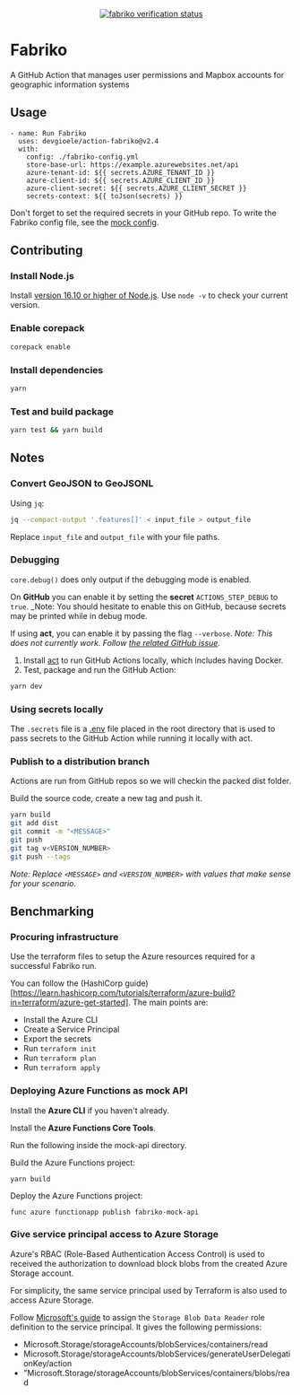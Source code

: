 <p align="center">
  <a href="https://github.com/devgioele/fabriko/actions/workflows/verification.yml"><img alt="fabriko verification status" src="https://github.com/devgioele/modern-typescript-action/workflows/Verification/badge.svg"></a>
</p>

# Fabriko

A GitHub Action that manages user permissions and Mapbox accounts for geographic information systems

## Usage

```
- name: Run Fabriko
  uses: devgioele/action-fabriko@v2.4
  with:
    config: ./fabriko-config.yml
    store-base-url: https://example.azurewebsites.net/api
    azure-tenant-id: ${{ secrets.AZURE_TENANT_ID }}
    azure-client-id: ${{ secrets.AZURE_CLIENT_ID }}
    azure-client-secret: ${{ secrets.AZURE_CLIENT_SECRET }}
    secrets-context: ${{ toJson(secrets) }}
```

Don't forget to set the required secrets in your GitHub repo. To write the Fabriko config file, see  the [mock config](https://github.com/devgioele/fabriko/blob/main/__tests__/mock-config.yml).

## Contributing

### Install Node.js

Install [version 16.10 or higher of Node.js](https://nodejs.org/en/download/). Use `node -v` to check your current version.

### Enable corepack

```sh
corepack enable
```

### Install dependencies

```sh
yarn
```

### Test and build package

```sh
yarn test && yarn build
```

## Notes

### Convert GeoJSON to GeoJSONL

Using `jq`:

```sh
jq --compact-output '.features[]' < input_file > output_file
```

Replace `input_file` and `output_file` with your file paths.

### Debugging

`core.debug()` does only output if the debugging mode is enabled.

On **GitHub** you can enable it by setting the **secret** `ACTIONS_STEP_DEBUG` to `true`.
\_Note: You should hesitate to enable this on GitHub, because secrets may be printed while in debug mode.

If using **act**, you can enable it by passing the flag `--verbose`.
_Note: This does not currently work. Follow [the related GitHub issue](https://github.com/nektos/act/issues/1006)._

1. Install [act](https://github.com/nektos/act) to run GitHub Actions locally, which includes having Docker.
2. Test, package and run the GitHub Action:

```sh
yarn dev
```

### Using secrets locally

The `.secrets` file is a [.env](https://www.dotenv.org/env) file placed in the root directory that is used to pass secrets to the GitHub Action while running it locally with act.

### Publish to a distribution branch

Actions are run from GitHub repos so we will checkin the packed dist folder.

Build the source code, create a new tag and push it.

```sh
yarn build
git add dist
git commit -m "<MESSAGE>"
git push
git tag v<VERSION_NUMBER>
git push --tags
```

_Note: Replace `<MESSAGE>` and `<VERSION_NUMBER>` with values that make sense for your scenario._


## Benchmarking

### Procuring infrastructure

Use the terraform files to setup the Azure resources required for a successful Fabriko run.

You can follow the (HashiCorp guide)[https://learn.hashicorp.com/tutorials/terraform/azure-build?in=terraform/azure-get-started]. The main points are: 
- Install the Azure CLI
- Create a Service Principal
- Export the secrets
- Run `terraform init`
- Run `terraform plan`
- Run `terraform apply`

### Deploying Azure Functions as mock API

Install the **Azure CLI** if you haven't already.

Install the **Azure Functions Core Tools**.

Run the following inside the mock-api directory.

Build the Azure Functions project:
```
yarn build
```
Deploy the Azure Functions project:
```
func azure functionapp publish fabriko-mock-api
```

### Give service principal access to Azure Storage

Azure's RBAC (Role-Based Authentication Access Control) is used to received the authorization to download block blobs from the created Azure Storage account.

For simplicity, the same service principal used by Terraform is also used to access Azure Storage.

Follow [Microsoft's guide](https://docs.microsoft.com/en-us/azure/role-based-access-control/role-assignments-portal?tabs=current#step-1-identify-the-needed-scope) to assign the `Storage Blob Data Reader` role definition to the service principal. It gives the following permissions:
- Microsoft.Storage/storageAccounts/blobServices/containers/read
- Microsoft.Storage/storageAccounts/blobServices/generateUserDelegationKey/action
- "Microsoft.Storage/storageAccounts/blobServices/containers/blobs/read
